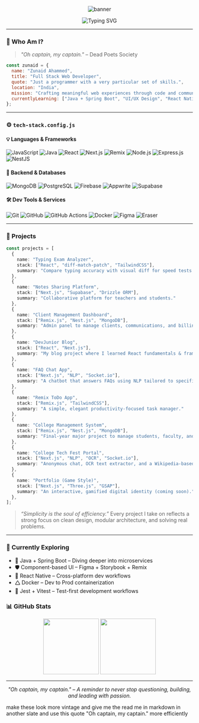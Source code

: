 <!-- Vintage GitHub README for Zunaid Ahammed -->

<p align="center">
  <img src="https://capsule-render.vercel.app/api?type=waving&color=gradient&height=220&section=header&text=Zunaid%20Ahammed&fontSize=50&fontAlign=50&animation=twinkling&desc=Just%20a%20programmer%20with%20a%20very%20particular%20set%20of%20skills.&descAlign=50&descAlignY=70" alt="banner" />
</p>

<p align="center">
  <img src="https://readme-typing-svg.demolab.com?font=Fira+Code&weight=600&size=24&duration=3000&pause=1000&color=00FFD2&center=true&vCenter=true&width=800&lines=Full+Stack+Web+Developer;Passionate+about+building+for+the+web.;Remix.js+%7C+Next.js+%7C+Nest.js+%7C+Supabase+%7C+MongoDB;Always+Learning+Always+Building;" alt="Typing SVG" />
</p>

---

### 🧽 Who Am I?

> *"Oh captain, my captain."* – Dead Poets Society

```js
const zunaid = {
  name: "Zunaid Ahammed",
  title: "Full Stack Web Developer",
  quote: "Just a programmer with a very particular set of skills.",
  location: "India",
  mission: "Crafting meaningful web experiences through code and community.",
  currentlyLearning: ["Java + Spring Boot", "UI/UX Design", "React Native"],
};
```

---

### ⚙️ `tech-stack.config.js`

#### 💡 Languages & Frameworks

![JavaScript](https://img.shields.io/badge/-JavaScript-F7DF1E?style=flat-square\&logo=javascript\&logoColor=black)
![Java](https://img.shields.io/badge/-Java-ED8B00?style=flat-square\&logo=java\&logoColor=white)
![React](https://img.shields.io/badge/-React-61DAFB?style=flat-square\&logo=react\&logoColor=black)
![Next.js](https://img.shields.io/badge/-Next.js-000000?style=flat-square\&logo=next.js\&logoColor=white)
![Remix](https://img.shields.io/badge/-Remix-000?style=flat-square\&logo=remix\&logoColor=white)
![Node.js](https://img.shields.io/badge/-Node.js-339933?style=flat-square\&logo=node.js\&logoColor=white)
![Express.js](https://img.shields.io/badge/-Express.js-000000?style=flat-square\&logo=express\&logoColor=white)
![NestJS](https://img.shields.io/badge/-NestJS-E0234E?style=flat-square\&logo=nestjs\&logoColor=white)

#### 🧹 Backend & Databases

![MongoDB](https://img.shields.io/badge/-MongoDB-47A248?style=flat-square\&logo=mongodb\&logoColor=white)
![PostgreSQL](https://img.shields.io/badge/-PostgreSQL-336791?style=flat-square\&logo=postgresql\&logoColor=white)
![Firebase](https://img.shields.io/badge/-Firebase-FFCA28?style=flat-square\&logo=firebase\&logoColor=black)
![Appwrite](https://img.shields.io/badge/-Appwrite-F02E65?style=flat-square\&logo=appwrite\&logoColor=white)
![Supabase](https://img.shields.io/badge/-Supabase-3ECF8E?style=flat-square\&logo=supabase\&logoColor=white)

#### 🛠️ Dev Tools & Services

![Git](https://img.shields.io/badge/-Git-F05032?style=flat-square\&logo=git\&logoColor=white)
![GitHub](https://img.shields.io/badge/-GitHub-181717?style=flat-square\&logo=github\&logoColor=white)
![GitHub Actions](https://img.shields.io/badge/-GitHub_Actions-2088FF?style=flat-square\&logo=github-actions\&logoColor=white)
![Docker](https://img.shields.io/badge/-Docker-2496ED?style=flat-square\&logo=docker\&logoColor=white)
![Figma](https://img.shields.io/badge/-Figma-F24E1E?style=flat-square\&logo=figma\&logoColor=white)
![Eraser](https://img.shields.io/badge/-Eraser.io-2E3440?style=flat-square\&logo=data\:image/svg+xml;base64,...)

---

### 🔭 Projects

```ts
const projects = [
  {
    name: "Typing Exam Analyzer",
    stack: ["React", "diff-match-patch", "TailwindCSS"],
    summary: "Compare typing accuracy with visual diff for speed tests."
  },
  {
    name: "Notes Sharing Platform",
    stack: ["Next.js", "Supabase", "Drizzle ORM"],
    summary: "Collaborative platform for teachers and students."
  },
  {
    name: "Client Management Dashboard",
    stack: ["Remix.js", "Nest.js", "MongoDB"],
    summary: "Admin panel to manage clients, communications, and billing."
  },
  {
    name: "DevJunior Blog",
    stack: ["React", "Next.js"],
    summary: "My blog project where I learned React fundamentals & framework patterns."
  },
  {
    name: "FAQ Chat App",
    stack: ["Next.js", "NLP", "Socket.io"],
    summary: "A chatbot that answers FAQs using NLP tailored to specific domains."
  },
  {
    name: "Remix ToDo App",
    stack: ["Remix.js", "TailwindCSS"],
    summary: "A simple, elegant productivity-focused task manager."
  },
  {
    name: "College Management System",
    stack: ["Remix.js", "Nest.js", "MongoDB"],
    summary: "Final-year major project to manage students, faculty, and reports."
  },
  {
    name: "College Tech Fest Portal",
    stack: ["Next.js", "NLP", "OCR", "Socket.io"],
    summary: "Anonymous chat, OCR text extractor, and a Wikipedia-based NLP chatbot."
  },
  {
    name: "Portfolio (Game Style)",
    stack: ["Next.js", "Three.js", "GSAP"],
    summary: "An interactive, gamified digital identity (coming soon)."
  },
];
```

> *“Simplicity is the soul of efficiency.”*
> Every project I take on reflects a strong focus on clean design, modular architecture, and solving real problems.

---

### 🔀 Currently Exploring

* 🧠 Java + Spring Boot – Diving deeper into microservices
* 🛡️ Component-based UI – Figma + Storybook + Remix
* 📱 React Native – Cross-platform dev workflows
* 🛆 Docker – Dev to Prod containerization
* 🧪 Jest + Vitest – Test-first development workflows

### 📊 GitHub Stats

<p align="center">
  <img src="https://github-readme-stats.vercel.app/api?username=A10Zas&show_icons=true&theme=tokyonight" height="150" />
  <img src="https://github-readme-streak-stats.herokuapp.com/?user=A10Zas&theme=tokyonight" height="150"/>
</p>

---

<p align="center">
  <i>"Oh captain, my captain." – A reminder to never stop questioning, building, and leading with passion.</i>
</p>
 make these look more vintage and give me the read me in markdown in another slate  and use this quote "Oh captain, my captain." more efficiently

